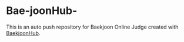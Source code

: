 # Bae-joonHub-
This is an auto push repository for Baekjoon Online Judge created with [BaekjoonHub](https://github.com/BaekjoonHub/BaekjoonHub).
